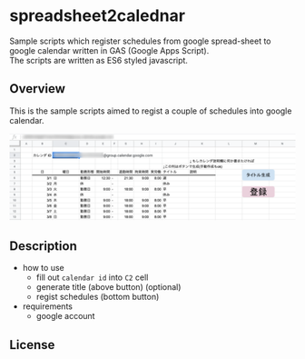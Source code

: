 # spreadsheet2calednar

Sample scripts which register schedules from google spread-sheet to google calendar written in GAS (Google Apps Script).  
The scripts are written as ES6 styled javascript.


## Overview

This is the sample scripts aimed to regist a couple of schedules into google calendar.  

![](./smpl.png)


## Description

* how to use
    * fill out `calendar id` into `C2` cell
    * generate title (above button) (optional)
    * regist schedules (bottom button)
* requirements
    * google account

## License
